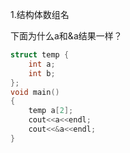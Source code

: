 1.结构体数组名

下面为什么a和&a结果一样？

```cpp
struct temp {
	int a;
	int b;
};
void main()
{
    temp a[2];
    cout<<a<<endl;
    cout<<&a<<endl;
}
```

